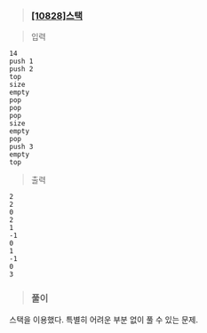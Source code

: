 > ### [[10828]스택](https://www.acmicpc.net/problem/10828)

> 입력

    14
	push 1
	push 2
	top
	size
	empty
	pop
	pop
	pop
	size
	empty
	pop
	push 3
	empty
	top

> 출력

	2
	2
	0
	2
	1
	-1
	0
	1
	-1
	0
	3

> ### 풀이
스택을 이용했다. 특별히 어려운 부분 없이 풀 수 있는 문제.